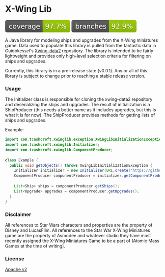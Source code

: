 
# X-Wing Lib

![Coverage](.github/badges/jacoco.svg)
![Branches](.github/badges/branches.svg)

A Java library for modeling ships and upgrades from the X-Wing miniatures game. Data used to populate this library is pulled
from the fantastic data in Guidokessel's [Xwing-data2](https://github.com/guidokessels/xwing-data2) repository. The library
is intended to be fairly lightweight and provides only high-level selection criteria for filtering on ships and upgrades. 

Currently, this library is in a pre-release state (v0.0.1). Any or all of this library is subject to change prior to 
reaching a stable release version.

### Usage

The Initializer class is responsible for cloning the xwing-data2 repository and deserializing the ships and upgrades.
The result of initialization is a ShipProducer (this needs a better name as it includes upgrades, but this is what it is for now).
The ShipProducer provides methods for getting lists of ships and upgrades.

Example:

```Java
import com.tcashcroft.xwinglib.exception.XwingLibInitializationException;
import com.tcashcroft.xwinglib.Initializer;
import com.tcashcroft.xwinglib.ComponentProducer;

class Example {
  public void getObjects() throws XwingLibInitializationException {
    Initializer initializer = new Initializer(URI.create("https://github.com/guidokessels/xwing-data2"));
    ComponentProducer componentProducer = initializer.getComponentProducer();

    List<Ship> ships = componentProducer.getShips();
    List<Upgrade> upgrades = componentProducer.getUpgrades();
  }
}
```

### Disclaimer
All references to Star Wars characters and properties are the property of Disney and LucasFilm. All references to the Star War X-Wing Miniatures game are the property of 
Asmodee and whatever studio they have most recently assigned the X-Wing Miniatures Game to be a part of (Atomic Mass Games at the time of writing).

### License
[Apache v2](LICENSE)
